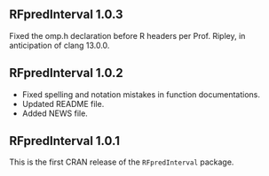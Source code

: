## RFpredInterval 1.0.3
Fixed the omp.h declaration before R headers per Prof. Ripley, in anticipation of clang 13.0.0.

## RFpredInterval 1.0.2
* Fixed spelling and notation mistakes in function documentations.
* Updated README file.
* Added NEWS file.

## RFpredInterval 1.0.1
This is the first CRAN release of the `RFpredInterval` package.

